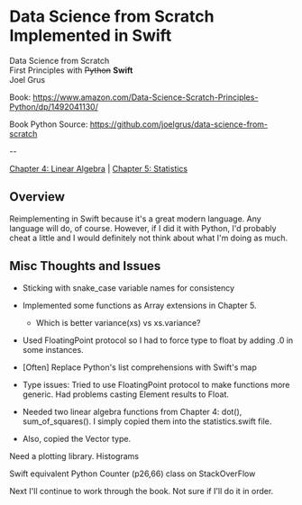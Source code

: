 # Data Science from Scratch Implemented in Swift

Data Science from Scratch<br/>
First Principles with ~~Python~~ **Swift**<br/>
Joel Grus

Book: https://www.amazon.com/Data-Science-Scratch-Principles-Python/dp/1492041130/

Book Python Source: https://github.com/joelgrus/data-science-from-scratch

--

[Chapter 4: Linear Algebra](swift/linear_algebra.swift) | [Chapter 5: Statistics](swift/statistics.swift)


## Overview

Reimplementing in Swift because it's a great modern language.  Any language will do, of course. However, if I did it with Python, I'd probably cheat a little and I would definitely not think about what I'm doing as much.
 
 ## Misc Thoughts and Issues
 
 - Sticking with snake_case variable names for consistency
 - Implemented some functions as Array extensions in Chapter 5.
    - Which is better variance(xs) vs xs.variance?
 - Used FloatingPoint protocol so I had to force type to float by adding .0 in some instances.
 
 - [Often] Replace Python's list comprehensions with Swift's map
 
 - Type issues: Tried to use FloatingPoint protocol to make functions more generic.  Had problems casting Element results to Float.
 - Needed two linear algebra functions from Chapter 4: dot(), sum_of_squares().  I simply copied them into the statistics.swift file.
 - Also, copied the Vector type.
 
 Need a plotting library.  Histograms
 
 Swift equivalent Python Counter (p26,66) class on StackOverFlow
 
 Next I'll continue to work through the book.  Not sure if I'll do it in order.
 
